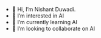 - 👋 Hi, I’m Nishant Duwadi.
- 👀 I’m interested in AI
- 🌱 I’m currently learning AI
- 💞️ I’m looking to collaborate on AI


<!---
codercoder123123/codercoder123123 is a ✨ special ✨ repository because its `README.md` (this file) appears on your GitHub profile.
You can click the Preview link to take a look at your changes.
--->
